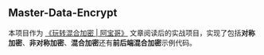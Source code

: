 ## Master-Data-Encrypt

本项目作为 [《玩转混合加密 | 阿宝哥》](https://juejin.im/post/5f178d33e51d4534ad4e841a) 文章阅读后的实战项目，实现了包括**对称加密**、**非对称加密**、**混合加密**还有**前后端混合加密**示例代码。
